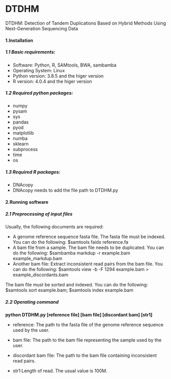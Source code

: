 # **DTDHM**

DTDHM: Detection of Tandem Duplications Based on Hybrid Methods Using Next-Generation Sequencing Data 

#### 1.Installation

##### 1.1 **Basic requirements:**

- Software: Python, R, SAMtools, BWA, sambamba
- Operating System: Linux
- Python version: 3.8.5 and the higer version
- R version: 4.0.4 and the higer version

##### 1.2 **Required python packages:**

- numpy
- pysam
- sys
- pandas
- pyod
- matplotlib
- numba
- sklearn
- subprocess
- time
- os

##### 1.3 Required R packages:

- DNAcopy
- DNAcopy needs to add the file path to DTDHM.py

#### 2.Running software

##### 2.1 Preprocessing of input files

Usually, the following documents are required:

- A genome reference sequence fasta file. The fasta file must be indexed. You can do the following: $samtools faidx reference.fa
- A bam file from a sample. 
  The bam file needs to be duplicated. You can do the following: $sambamba markdup -r example.bam example_markdup.bam
- Another bam file: Extract inconsistent read pairs from the bam file. You can do the following: $samtools view -b -F 1294 example.bam > example_discordants.bam

The bam file must be sorted and indexed. You can do the following: $samtools sort example.bam; $samtools index example.bam

##### 2.2 Operating command

**python DTDHM.py [reference file] [bam file] [discordant bam] [str1]**

- reference: The path to the fasta file of the genome reference sequence used by the user.
- bam file: The path to the bam file representing the sample used by the user.
- discordant bam file: The path to the bam file containing inconsistent read pairs.

- str1:Length of read. The usual value is 100M.
